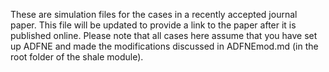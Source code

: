 These are simulation files for the cases in a recently accepted journal paper.
This file will be updated to provide a link to the paper after it is published online.
Please note that all cases here assume that you have set up ADFNE and made the modifications discussed in ADFNEmod.md (in the root folder of the shale module).
